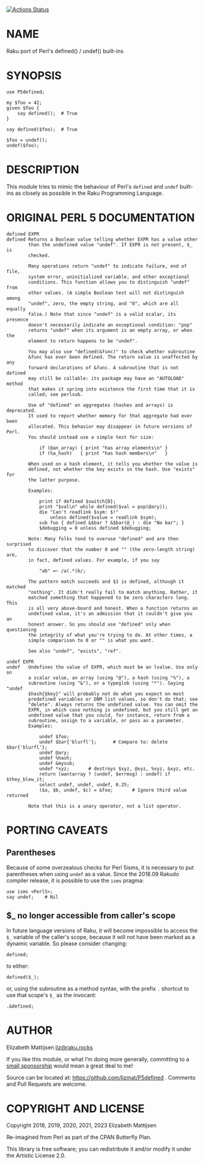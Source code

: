 [![Actions Status](https://github.com/lizmat/P5defined/workflows/test/badge.svg)](https://github.com/lizmat/P5defined/actions)

NAME
====

Raku port of Perl's defined() / undef() built-ins

SYNOPSIS
========

    use P5defined;

    my $foo = 42;
    given $foo {
        say defined();  # True
    }

    say defined($foo);  # True

    $foo = undef();
    undef($foo);

DESCRIPTION
===========

This module tries to mimic the behaviour of Perl's `defined` and `undef` built-ins as closely as possible in the Raku Programming Language.

ORIGINAL PERL 5 DOCUMENTATION
=============================

    defined EXPR
    defined Returns a Boolean value telling whether EXPR has a value other
            than the undefined value "undef". If EXPR is not present, $_ is
            checked.

            Many operations return "undef" to indicate failure, end of file,
            system error, uninitialized variable, and other exceptional
            conditions. This function allows you to distinguish "undef" from
            other values. (A simple Boolean test will not distinguish among
            "undef", zero, the empty string, and "0", which are all equally
            false.) Note that since "undef" is a valid scalar, its presence
            doesn't necessarily indicate an exceptional condition: "pop"
            returns "undef" when its argument is an empty array, or when the
            element to return happens to be "undef".

            You may also use "defined(&func)" to check whether subroutine
            &func has ever been defined. The return value is unaffected by any
            forward declarations of &func. A subroutine that is not defined
            may still be callable: its package may have an "AUTOLOAD" method
            that makes it spring into existence the first time that it is
            called; see perlsub.

            Use of "defined" on aggregates (hashes and arrays) is deprecated.
            It used to report whether memory for that aggregate had ever been
            allocated. This behavior may disappear in future versions of Perl.
            You should instead use a simple test for size:

                if (@an_array) { print "has array elements\n" }
                if (%a_hash)   { print "has hash members\n"   }

            When used on a hash element, it tells you whether the value is
            defined, not whether the key exists in the hash. Use "exists" for
            the latter purpose.

            Examples:

                print if defined $switch{D};
                print "$val\n" while defined($val = pop(@ary));
                die "Can't readlink $sym: $!"
                    unless defined($value = readlink $sym);
                sub foo { defined &$bar ? &$bar(@_) : die "No bar"; }
                $debugging = 0 unless defined $debugging;

            Note: Many folks tend to overuse "defined" and are then surprised
            to discover that the number 0 and "" (the zero-length string) are,
            in fact, defined values. For example, if you say

                "ab" =~ /a(.*)b/;

            The pattern match succeeds and $1 is defined, although it matched
            "nothing". It didn't really fail to match anything. Rather, it
            matched something that happened to be zero characters long. This
            is all very above-board and honest. When a function returns an
            undefined value, it's an admission that it couldn't give you an
            honest answer. So you should use "defined" only when questioning
            the integrity of what you're trying to do. At other times, a
            simple comparison to 0 or "" is what you want.

            See also "undef", "exists", "ref".

    undef EXPR
    undef   Undefines the value of EXPR, which must be an lvalue. Use only on
            a scalar value, an array (using "@"), a hash (using "%"), a
            subroutine (using "&"), or a typeglob (using "*"). Saying "undef
            $hash{$key}" will probably not do what you expect on most
            predefined variables or DBM list values, so don't do that; see
            "delete". Always returns the undefined value. You can omit the
            EXPR, in which case nothing is undefined, but you still get an
            undefined value that you could, for instance, return from a
            subroutine, assign to a variable, or pass as a parameter.
            Examples:

                undef $foo;
                undef $bar{'blurfl'};      # Compare to: delete $bar{'blurfl'};
                undef @ary;
                undef %hash;
                undef &mysub;
                undef *xyz;       # destroys $xyz, @xyz, %xyz, &xyz, etc.
                return (wantarray ? (undef, $errmsg) : undef) if $they_blew_it;
                select undef, undef, undef, 0.25;
                ($a, $b, undef, $c) = &foo;       # Ignore third value returned

            Note that this is a unary operator, not a list operator.

PORTING CAVEATS
===============

Parentheses
-----------

Because of some overzealous checks for Perl 5isms, it is necessary to put parentheses when using `undef` as a value. Since the 2018.09 Rakudo compiler release, it is possible to use the `isms` pragma:

    use isms <Perl5>;
    say undef;    # Nil

$_ no longer accessible from caller's scope
-------------------------------------------

In future language versions of Raku, it will become impossible to access the `$_` variable of the caller's scope, because it will not have been marked as a dynamic variable. So please consider changing:

    defined;

to either:

    defined($_);

or, using the subroutine as a method syntax, with the prefix `.` shortcut to use that scope's `$_` as the invocant:

    .&defined;

AUTHOR
======

Elizabeth Mattijsen <liz@raku.rocks>

If you like this module, or what I’m doing more generally, committing to a [small sponsorship](https://github.com/sponsors/lizmat/) would mean a great deal to me!

Source can be located at: https://github.com/lizmat/P5defined . Comments and Pull Requests are welcome.

COPYRIGHT AND LICENSE
=====================

Copyright 2018, 2019, 2020, 2021, 2023 Elizabeth Mattijsen

Re-imagined from Perl as part of the CPAN Butterfly Plan.

This library is free software; you can redistribute it and/or modify it under the Artistic License 2.0.

